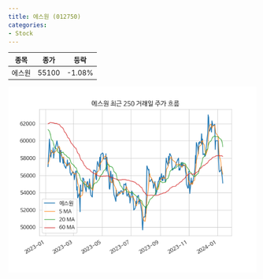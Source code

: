 ```yaml
---
title: 에스원 (012750)
categories:
- Stock
---
```


|종목|종가|등락|
|----|----|----|
|에스원|55100|-1.08%|

<!-- more -->

![012750](/assets/images/stock/012750.png)
